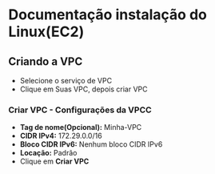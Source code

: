 # Documentação instalação do Linux(EC2)

## Criando a VPC
- Selecione o serviço de VPC
- Clique em Suas VPC, depois criar VPC

### Criar VPC - Configurações da VPCC
- <strong>Tag de nome(Opcional):</strong> Minha-VPC
- <strong>CIDR IPv4:</strong> 172.29.0.0/16
- <strong>Bloco CIDR IPv6:</strong> Nenhum bloco CIDR IPv6
- <strong>Locação:</strong> Padrão
- Clique em <strong>Criar VPC</strong>

